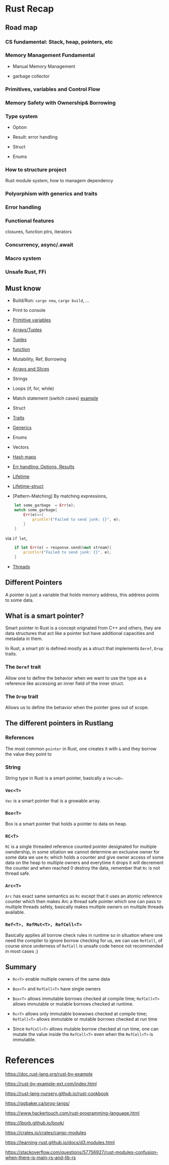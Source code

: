 # Rust Recap

## Road map

### CS fundamental: Stack, heap, pointers, etc

### Memory Management Fundamental

* Manual Memory Management

* garbage collector

### Primitives, variables and Control Flow

### Memory Safety with Ownership& Borrowing

### Type system

* Option

* Result: error handling

* Struct

* Enums

### How to structure project

Rust module system, how to managem dependency

### Polyorphism with generics and traits

### Error handling

### Functional features

closures, function ptrs, iterators

### Concurrency, async/.await

### Macro system

### Unsafe Rust, FFi

## Must know

* Build/Run: `cargo new`, `cargo build`, ...

* Print to console

* [Primitive variables](https://compiler-explorer.com/z/zrfY4Tzaq)

* [Arrays/Tuples](https://compiler-explorer.com/z/x41z6v5vs)

* [Tuples](https://compiler-explorer.com/z/x41z6v5vs)

* [function](https://compiler-explorer.com/z/WvYoM4TjM)

* Mutability, Ref, Borrowing

* [Arrays and Slices](https://compiler-explorer.com/z/vT3W3KMGM)

* Strings

* Loops (if, for, while)

* Match statement (switch cases) [example](https://compiler-explorer.com/z/TM87M4cY5)

* Struct

* [Traits](https://compiler-explorer.com/z/Wo516E4G4)

* [Generics](https://compiler-explorer.com/z/se1jExG94)

* Enums

* Vectors

* [Hash maps](https://compiler-explorer.com/z/7KrY6GhYs)

* [Err handling: Options, Results](https://compiler-explorer.com/z/a7r81szYq)

* [Lifetime](https://compiler-explorer.com/z/EvfTrGPqx)

* [Lifetime-struct](https://compiler-explorer.com/z/977eMK8vb)

* [Pattern-Matching]
By matching expressions,
```rust
    let some_garbage  = Err(e);
    match some_garbage{
        Err(e)=>{
            println!("Failed to send junk: {}", e);
        }
    }
```
via `if let`,
```rust 
    if let Err(e) = response.send(&mut stream){
        println!("Failed to send junk: {}", e);
    }
```
* [Threads](https://compiler-explorer.com/z/5dd1vPqxY)


## Different Pointers 

A pointer is just a variable that holds memory address, this address points to some data.

## What is a smart pointer?

Smart pointer in Rust is a concept orignated from C++ and others, they are data structures that act like a pointer but have additional capacities and metadata in them.

In Rust, a smart ptr is defined mostly as a struct that implements `Deref`, `Drop` traits.

### The `Deref` trait

Allow one to define the behavior when we want to use the type as a reference like accessing an inner field of the inner struct.

### The `Drop` trait

Allows us to define the behavior when the pointer goes out of scope.

## The different pointers in Rustlang

### References

The most common `pointer` in Rust, one creates it with `&` and they borrow the value they point to

### String

String type in Rust is a smart pointer, basically a `Vec<u8>`.

### `Vec<T>`

`Vec` is a smart pointer that is a growable array.

### `Box<T>`

Box is a smart pointer that holds a pointer to data on heap.

### `RC<T>`

`RC` is a single threaded reference counted pointer designated for multiple owndership, in some sitiation we cannot determine an exclusive owner for some data we use `Rc` which holds a counter and give owner access of some data on the heap to multiple owners and everytime it drops it will decrement the counter and when reached 0 destroy the data, remember that `Rc` is not thread safe.

### `Arc<T>`

`Arc` has exact same semantics as `Rc` except that it uses an atomic reference counter
which then makes Arc a thread safe pointer which one can pass to multiple threads safely, basically makes multiple owners on multiple threads available.

### `Ref<T>, RefMut<T>, RefCell<T>`

Basically applies all borrow check rules in runtime so in situation where one need the compiler to ignore borrow checking for us, we can use `RefCell`, of course since underness of `RefCell` is unsafe code hence not recommended in most cases ;)

## Summary

- `Rc<T>` enable multiple owners of the same data

- `Box<T>` and `RefCell<T>` have single owners

- `Box<T>` allows immutable borrows checked at compile time; `RefCell<T>` allows immutable or mutable borrows checked at runtime.

- `Rc<T>` allows only immutable bowwows checked at compile time; `RefCell<T>` allows immutable or mutable borrows checked at run time

- Since `RefCell<T>` allows mutable borrow checked at run time, one can mutate the value inside the `RefCell<T>` even when the `RefCell<T>` is immutable.



# References

https://doc.rust-lang.org/rust-by-example

https://rust-by-example-ext.com/index.html

https://rust-lang-nursery.github.io/rust-cookbook

https://ggbaker.ca/prog-langs/

https://www.hackertouch.com/rust-programming-language.html

https://lborb.github.io/book/

https://crates.io/crates/cargo-modules

https://learning-rust.github.io/docs/d3.modules.html

https://stackoverflow.com/questions/57756927/rust-modules-confusion-when-there-is-main-rs-and-lib-rs


